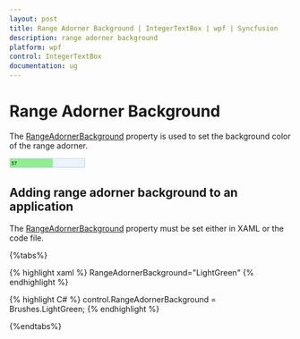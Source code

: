 ```yaml
---
layout: post
title: Range Adorner Background | IntegerTextBox | wpf | Syncfusion
description: range adorner background
platform: wpf
control: IntegerTextBox 
documentation: ug
---
```


# Range Adorner Background

The [RangeAdornerBackground](https://help.syncfusion.com/cr/cref_files/wpf/Syncfusion.Shared.Wpf~Syncfusion.Windows.Shared.EditorBase~RangeAdornerBackground.html) property is used to set the background color of the range adorner. 

![Range adorner background](Range-Adorner-Background_images/Range-Adorner-Background_img1.png)

## Adding range adorner background to an application 

The [RangeAdornerBackground](https://help.syncfusion.com/cr/cref_files/wpf/Syncfusion.Shared.Wpf~Syncfusion.Windows.Shared.EditorBase~RangeAdornerBackground.html) property must be set either in XAML or the code file.

{%tabs%}

{% highlight xaml %}  RangeAdornerBackground="LightGreen" {% endhighlight %}

{% highlight C# %} control.RangeAdornerBackground = Brushes.LightGreen; {% endhighlight %} 

{%endtabs%}
